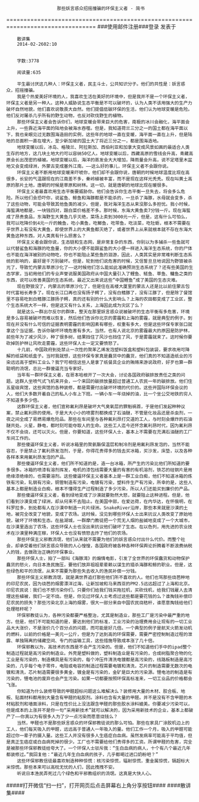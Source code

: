                        那些妖言惑众招摇撞骗的环保主义者 - 简书
================================================================================
###使用邮件注册###登录        发表于


        
        散讲集
        2014-02-2602:10


        字数:3778

        阅读量:635

        平生最讨厌这几种人：环保主义者，民主斗士，公共知识分子。他们的共性是：妖言惑众，招摇撞骗。
        我是个热爱美好环境的人，我喜欢生活在美好的环境中，但是我并不是一个环保主义者，环保主义者是另一种人。这种人威胁说生态平衡是不可以破坏的，认为人类不该用强大的生产力破坏自然地貌，他们喜欢说敬畏大自然。他们提倡低碳环保的生活，他们认为地球变暖是危险。他们反对屠杀几乎所有的野生动物，也反对砍伐野生的植物。
        那些环保主义者会告诉你们，地球变暖会带来巨大的危害，南极的冰川会融化，海平面会上升，一些靠近海平面的陆地会被海水吞噬。但是，我知道荷兰三分之一的国土都在海平面以下，我也亲眼见过无数围海造田的实例，这些年的地球一直在变暖，海平面一直在上升，但是陆地的总面积一直在增大，至少新加坡的国土大了将近三分之一，都是围海造地。
        地球变暖以后，冰岛、格陵兰、阿拉斯加、西伯利亚和加拿大变成风景如画的最适合人类生存的地方，这几块土地大约可以容纳50亿人。地球变暖以后，西藏高原的雪线会升高，青藏高原会长出茂密的植被。地球变暖以后，海洋的蒸发会大大增加，降雨量会升高，说不定塔里木盆地又会变成绿洲，外蒙古变成塞外江南。——这么好的事儿，环保主义者不会跟你说。
        环保主义者不断用地球变暖来吓唬你，他们却不会跟你说，唐朝的时候地球温度比现在高很多，长安的气温跟现在的江南差不多，秦岭植被丰富，而不是现在这样光秃秃。现在叫黄土高原的那片土地，唐朝的时候是草原和树林。这一切，就是唐朝的地球比现在暖很多。
        环保主义者最喜欢用生态平衡要威胁你。他们会告诉你生态平衡一旦失去，将会多么危险。所以他们会恐吓你，说鲨鱼、鲸鱼和海豚都是不能杀的，一旦杀了海豚，水母就会变多，杀了这些动物，可能会导致其他鱼类的减少。但是，我对海洋生态从来没那么多担忧。我小时候，海蜇满地都是，一块钱四对，跟白菜价格差不多。那时候，东海大黄鱼卖7分钱一斤。现在海蜇成了昂贵食品，东海野生大黄鱼几乎灭绝，菜场上卖到3000元一斤，但是，这有什么可怕么，我可以吃降价到4元一斤的鮸鱼，吃小黄鱼，吃鲫鱼，吃带鱼，吃淡菜，吃牡蛎，根本不需要在乎世界上有没有大黄鱼，即使世界上的大黄鱼都灭绝了，或者世界上从来就根本就不存在东海大黄鱼这种东西，对人类真有什么损害么？
        环保主义者会跟你说，生态链和生态网，是非常复杂的东西，你别以为多捕杀一些鱼就可以代替鲨鱼和海豚的吃鱼量，你的大小便不能跟鲨鱼的大小便一样进入海洋生态系统，你的尸体也不能在海洋被别的动物吃，你也不能阻止某些鱼的洄游，因此，人类其实是非常难判断生态系统的影响的，最好是千万别破坏。但是，轮到他们说危害的时候，又信誓旦旦地说因为野狼被杀光了，导致忙内蒙古草原沙化了——这时候他们怎么能如此准确预测生态系统了？还有些美国的生态学家，当初用他们的专业声誉说服美国政府从中国大量引入了鲤鱼、鲢鱼、草鱼、鳙鱼之类的东西，说可以改善美国的生态系统，最近又出来说这些“中国鲤鱼”成了美国的生态灾难。
        现在野狼没了，内蒙古的草原沙化了，但是住在高楼大厦里的蒙古人还是比以前住蒙古包时代富裕长寿多了。现在长江口再也没有扬子鳄了，没有白鳍豚了，没有江豚了，但是除了餐馆里不容易吃到白鳍豚江豚扬子鳄，真的还有别的什么大影响么？上海的农田都变成了工业区，整个生态系统大不一样，但是这又有什么关系，上海因此成为灾区了么？
        就是这么一群出尔反尔的群体，整天在那里妖言惑众说被破坏的生态平衡有多危害，环境是多么容易被破坏而难以恢复，然后他们告诉你北京的雾霾和上海的雾霾，就是典型的例子。到现在并没有什么可信的证据表明雾霾的影响因素有哪些，权重有多大，但是这些环保专家张口就拿这个当证据，告诉你破坏环境危害有多大。当然，也有人说北京的雾霾最大的原因是防护林，前些年为了减少风沙，种了很多树，结果挡住了风沙也挡住了风，于是雾霾就来了。这时候你要砍掉防护林让风吹走雾霾，这些环保人士一定又要愤怒了。
        十几前，中国政府到处禁止一次性的聚苯乙烯发泡塑料饭盒和塑料包装袋，要求改用可降解的纸袋和纸盒子。当时我就想，这些环保专家真是蠢货中的蠢货，他们真的不知道造纸业的污染远远高于塑料工业么？我宁可相信这些人是拿了纸餐具企业的贿赂来游说政府，好歹也算一群聪明的流氓，总比一群傻逼充当专家好。
        当年有一群环保主义者，在哥本哈根开了一次大会，讨论各国政府碳排放责任之类的问题。这群人坐喷气式飞机来开会，一个来回的碳排放量超过普通工人农民一年的碳排放。他们住五星级宾馆，这些宾馆的各种装修，都是需要付出破坏环境的代价的。这些开国际环保会议的人，他们大多数开着自己的私人小车上下班。一辆小车一年烧掉的油，比一个坐公交地铁的穷人不知道多多少倍。
        这群环保主义者，他们宣称氟利昂是破坏大气臭氧层的罪魁祸首，于是他们发起种种议案，禁止氟利昂的使用。于是大大小小的喷雾剂都换成了石油醚，不管是化妆品还是杀虫剂，一夜之间全成了易燃易爆危险品。那些在车间里与各种氟利昂打交道的工人，与时刻会爆炸的石油醚共处。火星，静电，都时刻可能夺取人的生命。这些工人迄今还怀念氟利昂时代，因为氟利昂不仅不会烧，还可以灭火。但是，你要知道，这些环保人士，基本上不需要在充满石油醚的工厂车间工作的。
        那些傻逼环保主义者，听说冰箱里的聚氨酯保温层和制冷剂是用氟利昂发泡的，当然不能容忍，于是禁止了氟利昂发泡剂，于是，你得花贵得多的钱去买冰箱，买沙发，床垫，以及各种各样本来用氟利昂发泡的产品。
        那些傻逼环保主义者，他们所不知道的是，造一台冰箱，所产生的污染比他们所知道的要多很多。冰箱的喷漆有溶剂挥发，电机的漆包线需要大量的有害的有机溶剂，铁芯的硅钢片是用绝缘漆绝缘的，也需要溶剂。这些傻逼环保主义者基本上是一群工业白痴，他们不知道冰箱的炼铁有污染，轧钢有污染，铜管制造有污染，电镀有污染，塑料件生产有污染，所幸的是，这些人基本上都是制造业白痴，根本不懂得生产过程制造了多少污染，所以人们还能买到廉价的产品。
        那些傻逼环保主义者，看到绿地变成了沙漠就要勃然大怒，就要阻止这种进程。但是，他们看到沙漠变成了绿洲，却从何来不去阻止。在美国中部，在爱达荷，在内华达，在怀俄明，在科罗拉多，到处都有人在沙漠中制造一片片绿洲。SnakeRiver沿岸，那些本来就是沙漠的土地，被完全改变了地貌，变成了农场。这时候，没见到哪些环保人士出来抗议人类改变了原始地貌，破坏了环境和生态。在盐湖城，一群摩门教徒把一个荒无人烟的盐碱地变成了一个大城市，在沙漠里造出了农场，这些环保人士也没出来抗议他们破坏了生态。在以色列，用先进的农业技术在沙漠里种满庄稼，环保人士也没有愤怒去炸了他们的农场。
        那些环保主义邪教流氓，他们从来就不需要为他们的妖言惑众付出什么代价。而整个社会，却承受着他们妖言惑众导致的人心惶惶，各国政府被各种各种环保舆论折腾着不断浪费纳税人的钱，去做政治正确的环保事业。
        那些环保人士，拍了一部叫《海豚湾》的煽情电影，引发了全世界的环保蠢货和动物保护蠢货的怒火，向日本渔民施压，要他们放弃祖祖辈辈赖以谋生的猎杀海豚和鲸的职业。但是，这些绿色和平的流氓，从来不需要为那些失去收入的渔民补偿一分钱。
        那些环保主义邪教流氓，就是满世界追打那些他们所不喜欢的人。他们也骂那些烧芭种地的印尼农民，因为烧芭的烟雾漂洋过海，让新加坡和马来西亚的PM2.5远远超过了上海和北京。印尼农民说：我们也不想污染你们，只要你们给我们钱买拖拉机，买砍伐机，给我们钱雇人去清理这些植被，我们一定不烧。但是，你见过环保人士考虑过这些都是要花钱的么？谁掏钱补偿印尼农民的损失？那些污染北京上海的烟雾，很大一部分来自中国农民烧秸秆，谁愿意掏钱给他们处理秸秆呢？
        环保邪教徒认为，各种污染都要严格整治，尤其是制造业，那些工厂是污染中最严重的地方。但是，他们不可能知道的是，要达到他们的标准，工业污染的治理费用会让现有的一切工业品大大涨价，不是涨价几个百分点的问题，而可能是好几倍。一个典型的例子是航天火箭发动机的燃料，以前的价格是一美元一公斤，但是为了达到高的环保需要，需要严密控制制造过程的泄露、单独隔离的储藏空间、专门的运输工具，这些措施导致成本涨了几十倍。
        环保邪教以为，高技术的东西是不会产生污染的。但是，他们不知道他们手中的ipad整个制造过程就是高污染的制造业。外壳是塑料做的，塑料制造业是有污染的，合成树脂聚合物的化工业是有污染的，制造模具是有污染的，每个冲压件清洗电镀都是高污染的，线路板制造是高污染的，几乎每个电子零件，电阻或电容的制造过程需要电镀和清洗，芯片的制造需要无数次的电镀和清洗，芯片制造需要很多黄金，镀金是有污染的，金矿是巨大的污染源。锂电池的制造是有污染的，锂电池的废弃也会产生污染。如果一切都要按照环保高标准来，一切工业品的价格都会飞涨。
        你知道为什么装修导致的甲醛超标问题这么难解决么？装修用大量的木材、胶合板、地板、贴面材料都用到大量含有甲醛的粘胶剂。涂料也含有大量的甲醛。并不是没有不含甲醛的木材粘胶剂和墙面涂料，只是在性价比上没法跟含甲醛的那些胶水涂料媲美。你要减少污染可以，但是成本的上涨并不是你一句“采用新技术”就可以解决的，因为采用新技术的企业，基本上都破产了——你真以为有很多人为了少一点污染而愿意烧钱么？
        当然，甲醛也不是那些妖言惑众的环保邪教徒说的那么可怕。那些在家具厂涂胶机边上的工人，他们每天吸入的甲醛，远远高于普通人一年吸入的量。他们工作一个月，吸入的甲醛可能超过你一辈子的摄入量。这些工人并没有很多人生癌症白血病。虽然发病率可能高于平均值，但是真正生癌症或白血病死掉的很少。工厂也不需要给他们贵得多的工资。所谓甲醛的危害，完全是被那些环保邪教徒给夸大了。一个环保人士驳斥我：“生白血病的病人，十个有八个最近几年都装修过。”我回复他：“最近几年生白血病的孩子，几乎都喝过进口奶粉吧？”
        这些环保邪教信徒最喜欢制造种种惊慌：核污染惊慌，辐射惊慌，重金属惊慌，镉超标大米惊慌。那些本来可以高枕无忧的人们，因此拽拽不安。
        听说日本渔民弄死过几个绿色和平邪教组织的流氓。这真是大快人心。
#####打开微信“扫一扫”，打开网页后点击屏幕右上角分享按钮####
        ####散讲集####
      